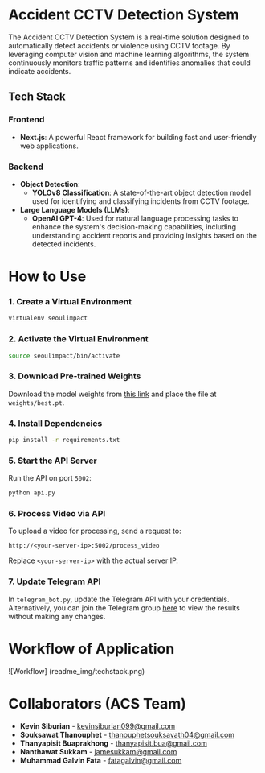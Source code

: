 # Accident CCTV Detection System

The Accident CCTV Detection System is a real-time solution designed to automatically detect accidents or violence using CCTV footage. By leveraging computer vision and machine learning algorithms, the system continuously monitors traffic patterns and identifies anomalies that could indicate accidents.

## Tech Stack

### Frontend
- **Next.js**: A powerful React framework for building fast and user-friendly web applications.

### Backend
- **Object Detection**:
  - **YOLOv8 Classification**: A state-of-the-art object detection model used for identifying and classifying incidents from CCTV footage.
- **Large Language Models (LLMs)**:
  - **OpenAI GPT-4**: Used for natural language processing tasks to enhance the system's decision-making capabilities, including understanding accident reports and providing insights based on the detected incidents.



# How to Use

### 1. Create a Virtual Environment
```bash
virtualenv seoulimpact
```

### 2. Activate the Virtual Environment
```bash
source seoulimpact/bin/activate
```

### 3. Download Pre-trained Weights
Download the model weights from [this link](https://drive.google.com/file/d/125SZzPj8fLLnOrbMqaaLEH3oYKN9q6sW/view?usp=sharing) and place the file at `weights/best.pt`.

### 4. Install Dependencies
```bash
pip install -r requirements.txt
```

### 5. Start the API Server
Run the API on port `5002`:
```bash
python api.py
```

### 6. Process Video via API
To upload a video for processing, send a request to:
```
http://<your-server-ip>:5002/process_video
```

Replace `<your-server-ip>` with the actual server IP.

### 7. Update Telegram API

In `telegram_bot.py`, update the Telegram API with your credentials. Alternatively, you can join the Telegram group [here](https://web.telegram.org/k/#-4524627260) to view the results without making any changes.


# Workflow of Application

![Workflow] (readme_img/techstack.png)





# Collaborators (ACS Team)

- **Kevin Siburian** - [kevinsiburian099@gmail.com](mailto:kevinsiburian099@gmail.com)
- **Souksawat Thanouphet** - [thanouphetsouksavath04@gmail.com](mailto:thanouphetsouksavath04@gmail.com)
- **Thanyapisit Buaprakhong** - [thanyapisit.bua@gmail.com](mailto:thanyapisit.bua@gmail.com)
- **Nanthawat Sukkam** - [jamesukkam@gmail.com](mailto:jamesukkam@gmail.com)
- **Muhammad Galvin Fata** - [fatagalvin@gmail.com](mailto:fatagalvin@gmail.com)

